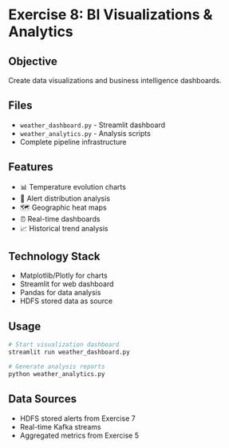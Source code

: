 # Exercise 8: BI Visualizations & Analytics

## Objective
Create data visualizations and business intelligence dashboards.

## Files
- `weather_dashboard.py` - Streamlit dashboard
- `weather_analytics.py` - Analysis scripts
- Complete pipeline infrastructure

## Features
- 📊 Temperature evolution charts
- 🚨 Alert distribution analysis
- 🗺️ Geographic heat maps
- ⏰ Real-time dashboards
- 📈 Historical trend analysis

## Technology Stack
- Matplotlib/Plotly for charts
- Streamlit for web dashboard
- Pandas for data analysis
- HDFS stored data as source

## Usage
```bash
# Start visualization dashboard
streamlit run weather_dashboard.py

# Generate analysis reports
python weather_analytics.py
```

## Data Sources
- HDFS stored alerts from Exercise 7
- Real-time Kafka streams
- Aggregated metrics from Exercise 5
